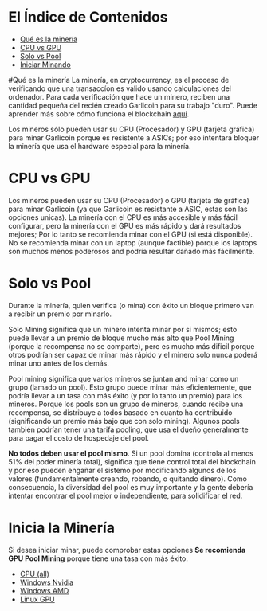 # El Índice de Contenidos
- [Qué es la minería](#what-is-mining)
- [CPU vs GPU](#cpu-vs-gpu)
- [Solo vs Pool](#solo-vs-pool)
- [Iniciar Minando](#start-mining)

#Qué es la minería
La minería, en cryptocurrency, es el proceso de verificando que una transaccíon es valido usando calculaciones del ordenador. Para cada verificación que hace un minero, reciben una cantidad pequeña del recién creado Garlicoin para su trabajo "duro". Puede aprender más sobre cómo funciona el blockchain [aquí](https://www.youtube.com/watch?v=bBC-nXj3Ng4).

Los mineros sólo pueden usar su CPU (Procesador) y GPU (tarjeta gráfica) para minar Garlicoin porque es resistente a ASICs; por eso intentará bloquer la minería que usa el hardware especial para la minería.

# CPU vs GPU
Los mineros pueden usar su CPU (Procesador) o GPU (tarjeta de gráfica) para minar Garlicoin (ya que Garlicoin es resistante a ASIC, estas son las opciones unicas).
La minería con el CPU es más accesible y más fácil configurar, pero la minería con el GPU es más rápido y dará resultados mejores; Por lo tanto se recomienda minar con el GPU (si está disponible).
No se recomienda minar con un laptop (aunque factible) porque los laptops son muchos menos poderosos and podría resultar dañado más fácilmente.

# Solo vs Pool
Durante la minería, quien verifica (o mina) con éxito un bloque primero van a recibir un premio por minarlo.
<br>

Solo Mining significa que un minero intenta minar por sí mismos; esto puede llevar a un premio de bloque mucho más alto que Pool Mining (porque la recompensa no se comparte), pero es mucho más dificil porque otros podrían ser capaz de minar más rápido y el minero solo nunca poderá minar uno antes de los demás.
<br>

Pool mining significa que varios mineros se juntan and minar como un grupo (lamado un pool). Esto grupo puede minar más eficientemente, que podría llevar a un tasa con más éxito (y por lo tanto un premio) para los mineros.
Porque los pools son un grupo de mineros, cuando recibe una recompensa, se distribuye a todos basado en cuanto ha contribuido (significando un premio más bajo que con solo mining). Algunos pools también podrían tener una tarifa pooling, que usa el dueño generalmente para pagar el costo de hospedaje del pool.
<br>

**No todos deben usar el pool mismo**. Si un pool domina (controla al menos 51% del poder minería total), significa que tiene control total del blockchain y por eso pueden engañar el sistemo por modificando algunos de los valores (fundamentalmente creando, robando, o quitando dinero). Como consecuencia, la diversidad del pool es muy importante y la gente debería intentar encontrar el pool mejor o independiente, para solidificar el red.

# Inicia la Minería
Si desea iniciar minar, puede comprobar estas opciones
**Se recomienda GPU Pool Mining** porque tiene una tasa con más éxito.
- [CPU (all)](./mining-cpu.html)
- [Windows Nvidia](./mining-win-nvidia.html)
- [Windows AMD](./mining-win-amd.html)
- [Linux GPU](./mining-nix-gpu.html)
 
